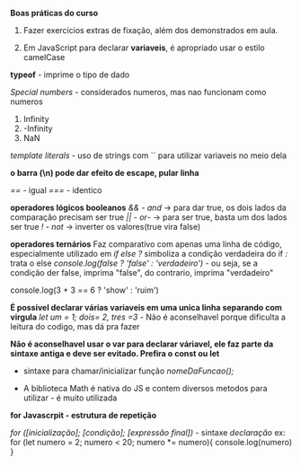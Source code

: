 **Boas práticas do curso**
1. Fazer exercícios extras de fixação, além dos demonstrados em aula.

2. Em JavaScript para declarar **variaveis**, é apropriado usar o estilo camelCase


**typeof** - imprime o tipo de dado

*Special numbers* - considerados numeros, mas nao funcionam como numeros
1. Infinity
2. -Infinity
3. NaN

*template literals* - uso de strings com `` para utilizar variaveis no meio dela

**o barra (\n) pode dar efeito de escape, pular linha**

*==* - igual
*===* - identico

**operadores lógicos booleanos**
*&&* - *and* -> para dar true, os dois lados da comparação precisam ser true
*||* - *or*- -> para ser true, basta um dos lados ser true
*!* - *not* -> inverter os valores(true vira false)

**operadores ternários**
Faz comparativo com apenas uma linha de código, especialmente utilizado em *if else*
*?* simboliza a condição verdadeira do if
*:* trata o else
*console.log(false ? 'false' : 'verdadeiro')* - ou seja, se a condição der false, imprima "false", do contrario, imprima "verdadeiro"

console.log(3 + 3 == 6 ? 'show' : 'ruim')

**É possivel declarar várias variaveis em uma unica linha separando com virgula**
*let um = 1; dois= 2, tres =3*  - Não é aconselhavel porque dificulta a leitura do codigo, mas dá pra fazer

**Não é aconselhavel usar o var para declarar váriavel, ele faz parte da sintaxe antiga e deve ser evitado. Prefira o const ou let**


* sintaxe para chamar/inicializar função
*nomeDaFuncao();*

* A biblioteca Math é nativa do JS e contem diversos metodos para utilizar - é muito utilizada

**for Javascrpit - estrutura de repetição**

*for ([inicialização]; [condição]; [expressão final])* - sintaxe
   *declaração*
ex: for (let numero = 2; numero < 20; numero *= numero){
  console.log(numero)
}